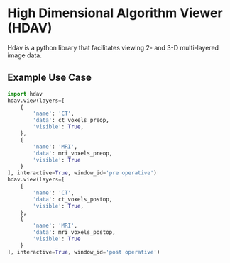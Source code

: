 # High Dimensional Algorithm Viewer (HDAV)

Hdav is a python library that facilitates viewing 2- and 3-D multi-layered image data.

## Example Use Case

```python
import hdav
hdav.view(layers=[
    {
        'name': 'CT',
        'data': ct_voxels_preop,
        'visible': True,
    },
    {
        'name': 'MRI',
        'data': mri_voxels_preop,
        'visible': True
    }
], interactive=True, window_id='pre operative')
hdav.view(layers=[
    {
        'name': 'CT',
        'data': ct_voxels_postop,
        'visible': True,
    },
    {
        'name': 'MRI',
        'data': mri_voxels_postop,
        'visible': True
    }
], interactive=True, window_id='post operative')
```
